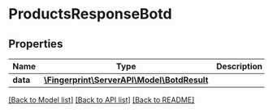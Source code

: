 # ProductsResponseBotd

## Properties
Name | Type | Description | Notes
------------ | ------------- | ------------- | -------------
**data** | [**\Fingerprint\ServerAPI\Model\BotdResult**](BotdResult.md) |  | [optional] 

[[Back to Model list]](../../README.md#documentation-for-models) [[Back to API list]](../../README.md#documentation-for-api-endpoints) [[Back to README]](../../README.md)

